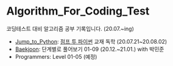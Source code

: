 # Algorithm_For_Coding_Test
코딩테스트 대비 알고리즘 공부 기록입니다. (20.07.~ing)

* [Jump_to_Python](): [점프 투 파이썬](https://wikidocs.net/book/1) 교재 독학 (20.07.21~20.08.02)  
* [Baekjoon](https://github.com/DieKim/Algorithm_CodingTest/tree/main/Baekjoon): 단계별로 풀어보기 01-09 (20.12.~21.01.) with 박민준
* Programmers: Level 01-05 (예정)



